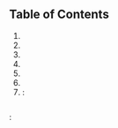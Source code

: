 ## <a name='contents'>Table of Contents</a>

1. [](#)
1. [](#)
1. [](#)
1. [](#)
1. [](#)
1. [](#)
1. [](#)
<a name=''> :</a>
``` C

```
<a name=''> :</a>
``` C

```
